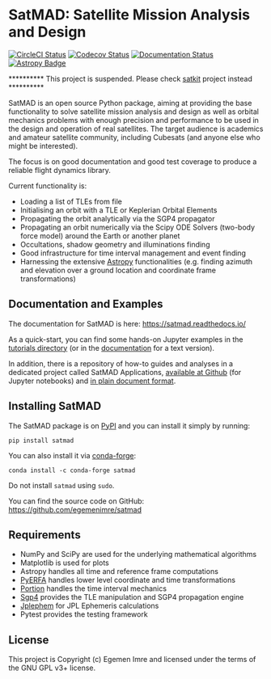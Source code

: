 # SatMAD: Satellite Mission Analysis and Design

[![CircleCI Status](https://img.shields.io/circleci/build/github/egemenimre/satmad/master?logo=circleci&label=CircleCI)](https://circleci.com/gh/egemenimre/satmad)
[![Codecov Status](https://codecov.io/gh/egemenimre/satmad/branch/master/graph/badge.svg)](https://codecov.io/gh/egemenimre/satmad)
[![Documentation Status](https://readthedocs.org/projects/satmad/badge/?version=latest)](https://satmad.readthedocs.io/en/latest/?badge=latest)
[![Astropy Badge](http://img.shields.io/badge/powered%20by-AstroPy-orange.svg?style=flat-square)](http://www.astropy.org/)

********** This project is suspended. Please check [satkit](https://github.com/egemenimre/satkit) project instead **********

SatMAD is an open source Python package, aiming at providing the base functionality to solve satellite mission analysis and design as well as orbital mechanics problems with enough precision and performance to be used in the design and operation of real satellites. The target audience is academics and amateur satellite community, including Cubesats (and anyone else who might be interested).

The focus is on good documentation and good test coverage to produce a reliable flight dynamics library.

Current functionality is:

-   Loading a list of TLEs from file
-   Initialising an orbit with a TLE or Keplerian Orbital Elements
-   Propagating the orbit analytically via the SGP4 propagator
-   Propagating an orbit numerically via the Scipy ODE Solvers (two-body force model) around the Earth or another planet
-   Occultations, shadow geometry and illuminations finding
-   Good infrastructure for time interval management and event finding
-   Harnessing the extensive [Astropy](http://www.astropy.org) functionalities
    (e.g. finding azimuth and elevation over a ground location and coordinate frame
    transformations)

## Documentation and Examples

The documentation for SatMAD is here: <https://satmad.readthedocs.io/>

As a quick-start, you can find some hands-on Jupyter examples in the [tutorials directory](https://github.com/egemenimre/satmad/tree/master/docs/tutorials) (or in the [documentation](https://satmad.readthedocs.io/en/latest/tutorials.html) for a text version).

In addition, there is a repository of how-to guides and analyses in a dedicated project called SatMAD Applications,
[available at Github](https://github.com/egemenimre/satmad_applications) (for Jupyter notebooks) and [in plain document format](https://satmad-applications.readthedocs.io/).


## Installing SatMAD

The SatMAD package is on [PyPI](https://pypi.org/project/satmad/) and you can install it simply by running:

    pip install satmad

You can also install it via [conda-forge](https://github.com/conda-forge/satmad-feedstock):

    conda install -c conda-forge satmad

Do not install `satmad` using `sudo`.

You can find the source code on GitHub: <https://github.com/egemenimre/satmad>


## Requirements

-   NumPy and SciPy are used for the underlying mathematical algorithms
-   Matplotlib is used for plots
-   Astropy handles all time and reference frame computations
-   [PyERFA](https://github.com/liberfa/pyerfa) handles lower level coordinate and time transformations
-   [Portion](https://github.com/AlexandreDecan/portion) handles the time interval mechanics
-   [Sgp4](https://pypi.org/project/sgp4) provides the TLE manipulation and SGP4 propagation engine
-   [Jplephem](https://github.com/brandon-rhodes/python-jplephem/) for JPL Ephemeris calculations
-   Pytest provides the testing framework


## License

This project is Copyright (c) Egemen Imre and licensed under the terms of the GNU GPL v3+ license.



